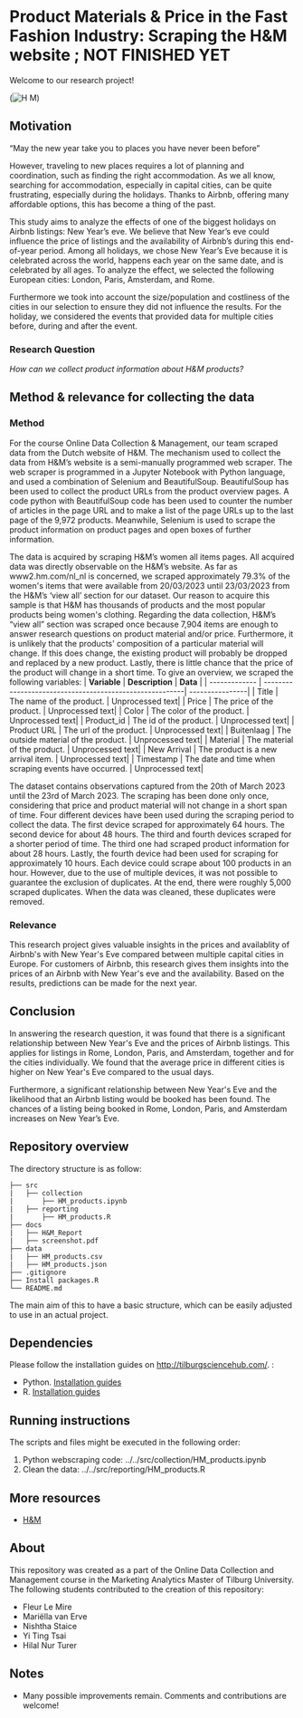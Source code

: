 # Product Materials & Price in the Fast Fashion Industry: Scraping the H&M website ; NOT FINISHED YET

Welcome to our research project!

(![H M](https://user-images.githubusercontent.com/122876103/227515026-5cec6d76-bfcd-4543-b317-50ca25e93799.jpeg))

## Motivation
“May the new year take you to places you have never been before”

However, traveling to new places requires a lot of planning and coordination, such as finding the right accommodation. As we all know, searching for accommodation, especially in capital cities, can be quite frustrating, especially during the holidays. Thanks to Airbnb, offering many affordable options, this has become a thing of the past. 

This study aims to analyze the effects of one of the biggest holidays on Airbnb listings: New Year’s eve. We believe that New Year’s eve could influence the price of listings and the availability of Airbnb’s during this end-of-year period. Among all holidays, we chose New Year’s Eve because it is celebrated across the world, happens each year on the same date, and is celebrated by all ages. To analyze the effect, we selected the following European cities: London, Paris, Amsterdam, and Rome. 

Furthermore we took into account the size/population and costliness of the cities in our selection to ensure they did not influence the results. For the holiday, we considered the events that provided data for multiple cities before, during and after the event. 

### Research Question
*How can we collect product information about H&M products?*

## Method & relevance for collecting the data

### Method
For the course Online Data Collection & Management, our team scraped data from the Dutch website of H&M. The mechanism used to collect the data from H&M’s website is a semi-manually programmed web scraper. The web scraper is programmed in a Jupyter Notebook with Python language, and used a combination of Selenium and BeautifulSoup. BeautifulSoup has been used to collect the product URLs from the product overview pages. A code python with BeautifulSoup code has been used to counter the number of articles in the page URL and to make a list of the page URLs up to the last page of the 9,972 products. Meanwhile, Selenium is used to scrape the product information on product pages and open boxes of further information.

The data is acquired by scraping H&M’s women all items pages. All acquired data was directly observable on the H&M’s website. As far as www2.hm.com/nl_nl is concerned, we scraped approximately 79.3% of the women's items that were available from 20/03/2023 until 23/03/2023 from the H&M’s ‘view all’ section for our dataset. Our reason to acquire this sample is that H&M has thousands of products and the most popular products being women's clothing. Regarding the data collection, H&M’s “view all” section was scraped once because 7,904 items are enough to answer research questions on product material and/or price. Furthermore, it is unlikely that the products' composition of a particular material will change. If this does change, the existing product will probably be dropped and replaced by a new product. Lastly, there is little chance that the price of the product will change in a short time. To give an overview, we scraped the following variables: 
| **Variable**  | **Description**                                         | **Data**        |
| ------------- | --------------------------------------------------------| ----------------|
| Title         | The name of the product.                                | Unprocessed text|
| Price         | The price of the product.                               | Unprocessed text|
| Color         | The color of the product.                               | Unprocessed text|
| Product_id    | The id of the product.                                  | Unprocessed text|
| Product URL   | The url of the product.                                 | Unprocessed text|
| Buitenlaag    | The outside material of the product.                    | Unprocessed text|
| Material      | The material of the product.                            | Unprocessed text|
| New Arrival   | The product is a new arrival item.                      | Unprocessed text|
| Timestamp     | The date and time when scraping events have occurred.   | Unprocessed text|


The dataset contains observations captured from the 20th of March 2023 until the 23rd of March 2023. The scraping has been done only once, considering that price and product material will not change in a short span of time. 
Four different devices have been used during the scraping period to collect the data. The first device scraped for approximately 64 hours. The second device for about 48 hours. The third and fourth devices scraped for a shorter period of time. The third one had scraped product information for about 28 hours. Lastly, the fourth device had been used for scraping for approximately 10 hours. Each device could scrape about 100 products in an hour. However, due to the use of multiple devices, it was not possible to guarantee the exclusion of duplicates. At the end, there were roughly 5,000 scraped duplicates. When the data was cleaned, these duplicates were removed. 


### Relevance

This research project gives valuable insights in the prices and availablity of Airbnb's with New Year's Eve compared between multiple capital cities in Europe. For customers of Airbnb, this research gives them insights into the prices of an Airbnb with New Year's eve and the availability. Based on the results, predictions can be made for the next year.

## Conclusion

In answering the research question, it was found that there is a significant relationship between New Year's Eve and the prices of Airbnb listings. This applies for listings in Rome, London, Paris, and Amsterdam, together and for the cities individually. We found that the average price in different cities is higher on New Year's Eve compared to the usual days.

Furthermore, a significant relationship between New Year's Eve and the likelihood that an Airbnb listing would be booked has been found. The chances of a listing being booked in Rome, London, Paris, and Amsterdam increases on New Year’s Eve. 

## Repository overview

The directory structure is as follow:
```
├── src
|   ├── collection
|       ├── HM_products.ipynb
|   ├── reporting
|       ├── HM_products.R
├── docs
|   ├── H&M_Report
|   ├── screenshot.pdf      
├── data
|   ├── HM_products.csv
|   ├── HM_products.json
├── .gitignore
├── Install packages.R
└── README.md

```

The main aim of this to have a basic structure, which can be easily adjusted to use in an actual project.  

## Dependencies
Please follow the installation guides on http://tilburgsciencehub.com/. :
- Python. [Installation guides](https://tilburgsciencehub.com/building-blocks/configure-your-computer/statistics-and-computation/python/)
- R. [Installation guides](https://tilburgsciencehub.com/building-blocks/configure-your-computer/statistics-and-computation/r/)

## Running instructions
The scripts and files might be executed in the following order:

1.	Python webscraping code: ../../src/collection/HM_products.ipynb
2.	Clean the data: ../../src/reporting/HM_products.R

## More resources
* [H&M](https://www2.hm.com/nl_nl/index.html)

## About

This repository was created as a part of the Online Data Collection and Management course in the Marketing Analytics Master of Tilburg University. The following students contributed to the creation of this repository:

* Fleur Le Mire
* Mariëlla van Erve
* Nishtha Staice
* Yi Ting Tsai
* Hilal Nur Turer


## Notes
* Many possible improvements remain. Comments and contributions are welcome!
